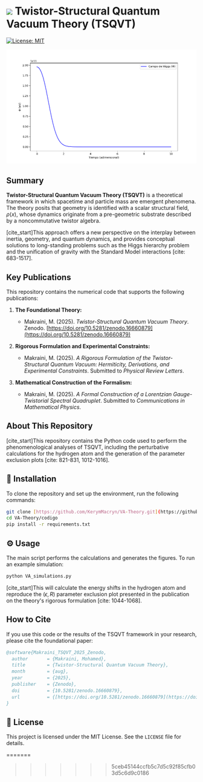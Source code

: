 
# <img src="figuras/va_icon.png" width="30"> Twistor-Structural Quantum Vacuum Theory (TSQVT)

[![License: MIT](https://img.shields.io/badge/License-MIT-yellow.svg)](https://opensource.org/licenses/MIT)

![Higgs-VA Simulation](figuras/higgs_va.png)

## Summary

**Twistor-Structural Quantum Vacuum Theory (TSQVT)** is a theoretical framework in which spacetime and particle mass are emergent phenomena. The theory posits that geometry is identified with a scalar structural field, $\rho(x)$, whose dynamics originate from a pre-geometric substrate described by a noncommutative twistor algebra.

[cite_start]This approach offers a new perspective on the interplay between inertia, geometry, and quantum dynamics, and provides conceptual solutions to long-standing problems such as the Higgs hierarchy problem and the unification of gravity with the Standard Model interactions [cite: 683-1517].

## Key Publications

This repository contains the numerical code that supports the following publications:

1.  **The Foundational Theory:**
    * Makraini, M. (2025). *Twistor-Structural Quantum Vacuum Theory*. Zenodo. [https://doi.org/10.5281/zenodo.16660879](https://doi.org/10.5281/zenodo.16660879)

2.  **Rigorous Formulation and Experimental Constraints:**
    * Makraini, M. (2025). *A Rigorous Formulation of the Twistor-Structural Quantum Vacuum: Hermiticity, Derivations, and Experimental Constraints*. Submitted to *Physical Review Letters*.

3.  **Mathematical Construction of the Formalism:**
    * Makraini, M. (2025). *A Formal Construction of a Lorentzian Gauge-Twistorial Spectral Quadruplet*. Submitted to *Communications in Mathematical Physics*.

## About This Repository

[cite_start]This repository contains the Python code used to perform the phenomenological analyses of TSQVT, including the perturbative calculations for the hydrogen atom and the generation of the parameter exclusion plots [cite: 821-831, 1012-1016].

## 🚀 Installation

To clone the repository and set up the environment, run the following commands:

```bash
git clone [https://github.com/KerymMacryn/VA-Theory.git](https://github.com/KerymMacryn/VA-Theory.git)
cd VA-Theory/codigo
pip install -r requirements.txt
```

## ⚙️ Usage

The main script performs the calculations and generates the figures. To run an example simulation:

```bash
python VA_simulations.py
```

[cite_start]This will calculate the energy shifts in the hydrogen atom and reproduce the $(\epsilon, R)$ parameter exclusion plot presented in the publication on the theory's rigorous formulation [cite: 1044-1068].

## How to Cite

If you use this code or the results of the TSQVT framework in your research, please cite the foundational paper:

```bibtex
@software{Makraini_TSQVT_2025_Zenodo,
  author       = {Makraini, Mohamed},
  title        = {Twistor-Structural Quantum Vacuum Theory},
  month        = {aug},
  year         = {2025},
  publisher    = {Zenodo},
  doi          = {10.5281/zenodo.16660879},
  url          = {[https://doi.org/10.5281/zenodo.16660879](https://doi.org/10.5281/zenodo.16660879)}
}
```

## 📜 License

This project is licensed under the MIT License. See the `LICENSE` file for details.

=======
>>>>>>> 5ceb45144ccfb5c7d5c92f85cfb03d5c6d9c0186
